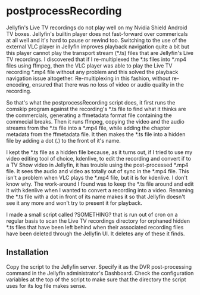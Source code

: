 # postprocessRecording

Jellyfin's Live TV recordings do not play well on my Nvidia Shield Android TV boxes.  Jellyfin's builtin player does not fast-forward over commericals at all well and it's hard to pause or rewind too.  Switching to the use of the external VLC player in Jellyfin improves playback navigation quite a bit but this player cannot play the transport stream (*.ts) files that are Jellyfin's Live TV recordings.  I discovered that if I re-multiplexed the *.ts files into *.mp4 files using ffmpeg, then the VLC player was able to play the Live TV recording *.mp4 file without any problem and this solved the playback navigation issue altogether.  Re-multiplexing in this fashion, without re-encoding, ensured that there was no loss of video or audio quality in the recording.

So that's what the postprocessRecording script does, it first runs the comskip program against the recording's *.ts file to find what it thinks are the commercials, generating a ffmetadata format file containing the commecial breaks.  Then it runs ffmpeg, copying the video and the audio streams from the *.ts file into a *.mp4 file, while adding the chapter metadata from the ffmetadata file.  It then makes the *.ts file into a hidden file by adding a dot (.) to the front of it's name.  

I kept the *.ts file as a hidden file because, as it turns out, if I tried to use my video editing tool of choice, kdenlive, to edit the recording and convert if to a TV Show video in Jellyfin, it has trouble using the post-processed *.mp4 file.  It sees the audio and video as totally out of sync in the *.mp4 file.  This isn't a problem when VLC plays the *.mp4 file, but it is for kdenlive.  I don't know why.  The work-around I found was to keep the *.ts file around and edit it with kdenlive when I wanted to convert a recording into a video.  Renaming the *.ts file with a dot in front of its name makes it so that Jellyfin doesn't see it any more and won't try to present it for playback.

I made a small script called ?SOMETHING? that is run out of cron on a regular basis to scan the Live TV recordings directory for orphaned hidden *.ts files that have been left behind when their associated recording files have been deleted through the Jellyfin UI.  It deletes any of these it finds.

## Installation

Copy the script to the Jellyfin server.  Specify it as the DVR post-processing command in the Jellyfin administrator's Dashboard.  Check the configuration variables at the top of the script to make sure that the
directory the script uses for its log file makes sense.

